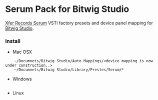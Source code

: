 Serum Pack for Bitwig Studio
================

[Xfer Records Serum](http://www.xferrecords.com/products/serum) VSTi factory presets and device panel mapping for [Bitwig Studio](http://www.bitwig.com/en/bitwig-studio/overview.html).

### Install

* Mac OSX
```
    ~/Documnets/Bitwig Studio/Auto Mappings/<device mapping is now under construction..>
    ~/Documnets/Bitwig Studio/Library/Prestes/Serum/*
```

* Windows
```
```

* Linux
```
```
